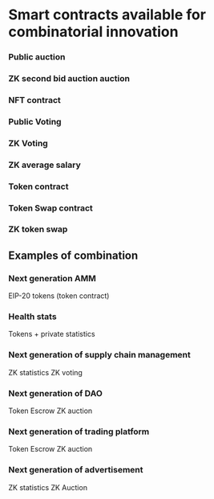 # Smart contracts available for combinatorial innovation


### Public auction 
### ZK second bid auction auction
### NFT contract
### Public Voting
### ZK Voting
### ZK average salary
### Token contract
### Token Swap contract
### ZK token swap

## Examples of combination

### Next generation AMM
EIP-20 tokens (token contract)

### Health stats
Tokens + private statistics

### Next generation of supply chain management
ZK statistics
ZK voting

### Next generation of DAO
Token
Escrow
ZK auction

### Next generation of trading platform
Token
Escrow
ZK auction

### Next generation of advertisement
ZK statistics
ZK Auction







